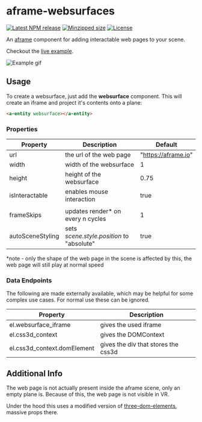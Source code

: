 # aframe-websurfaces

[![Latest NPM release](https://img.shields.io/npm/v/aframe-websurfaces.svg)](https://www.npmjs.com/package/aframe-websurfaces)
[![Minzipped size](https://badgen.net/bundlephobia/minzip/aframe-websurfaces)](https://bundlephobia.com/result?p=aframe-websurfaces)
[![License](https://img.shields.io/badge/license-MIT-007ec6.svg)](https://github.com/ryota-mitarai/aframe-websurfaces/blob/master/LICENSE)

An [aframe](https://github.com/aframevr/aframe) component for adding interactable web pages to your scene.

Checkout the [live example](https://codesandbox.io/s/aframe-websurfaces-example-l44vc).

![Example gif](https://github.com/ryota-mitarai/aframe-websurfaces/blob/master/examples/example1.gif)

## Usage

To create a websurface, just add the **websurface** component. This will create an iframe and project it's contents onto a plane:

```html
<a-entity websurface></a-entity>
```

### Properties

| Property         | Description                               | Default             |
| ---------------- | ----------------------------------------- | ------------------- |
| url              | the url of the web page                   | "https://aframe.io" |
| width            | width of the websurface                   | 1                   |
| height           | height of the websurface                  | 0.75                |
| isInteractable   | enables mouse interaction                 | true                |
|                  |                                           |                     |
| frameSkips       | updates render\* on every n cycles        | 1                   |
| autoSceneStyling | sets _scene.style.position_ to "absolute" | true                |

\*note - only the shape of the web page in the scene is affected by this, the web page will still play at normal speed

### Data Endpoints

The following are made externally available, which may be helpful for some complex use cases. For normal use these can be ignored.

| Property                    | Description                         |
| --------------------------- | ----------------------------------- |
| el.websurface_iframe        | gives the used iframe               |
| el.css3d_context            | gives the DOMContext                |
| el.css3d_context.domElement | gives the div that stores the css3d |

## Additional Info

The web page is not actually present inside the aframe scene, only an empty plane is. Because of this, the web page is not visible in VR.

Under the hood this uses a modified version of [three-dom-elements](https://github.com/CodyJasonBennett/three-dom-elements), massive props there.
